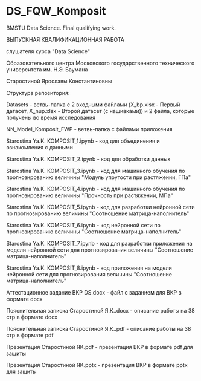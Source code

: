 # DS_FQW_Komposit
BMSTU Data Science. Final qualifying work. 

ВЫПУСКНАЯ КВАЛИФИКАЦИОННАЯ РАБОТА 

слушателя курса "Data Science" 

Образовательного центра Московского государственного технического университета им. Н.Э. Баумана 

Старостиной Ярославы Константиновны

Структура репозитория:

Datasets - ветвь-папка с 2 входными файлами (X_bp.xlsx - Первый датасет, X_nup.xlsx - Второй датасет (с нашивками)) и 2 файла, которые получены во время исследования

NN_Model_Komposit_FWP - ветвь-папка с файлами приложения 

Starostina Ya.K. KOMPOSIT_1.ipynb - код для объединения и ознакомления с данными 

Starostina Ya.K. KOMPOSIT_2.ipynb - код для обработки данных 

Starostina Ya.K. KOMPOSIT_3.ipynb - код для машинного обучения по прогнозированию величины "Модуль упругости при растяжении, ГПа" 

Starostina Ya.K. KOMPOSIT_4.ipynb - код для машинного обучения по прогнозированию величины "Прочность при растяжении, МПа" 

Starostina Ya.K. KOMPOSIT_5.ipynb - код для разработки нейронной сети по прогнозированию величины "Соотношение матрица-наполнитель"

Starostina Ya.K. KOMPOSIT_6.ipynb - код нейронной сети по прогнозированию величины "Соотношение матрица-наполнитель"

Starostina Ya.K. KOMPOSIT_7.ipynb - код для разработки приложения на модели нейронной сети для прогнозирования величины "Соотношение матрица-наполнитель"

Starostina Ya.K. KOMPOSIT_8.ipynb - код приложения на модели нейронной сети для прогнозирования величины "Соотношение матрица-наполнитель"

Аттестационное задание ВКР DS.docx - файл с заданием для ВКР в формате docx

Пояснительная записка Старостиной Я.К..docx - описание работы на 38 стр в формате docx

Пояснительная записка Старостиной Я.К..pdf - описание работы на 38 стр в формате pdf

Презентация Старостиной ЯК.pdf - презентация ВКР  в формате pdf для защиты

Презентация Старостиной ЯК.pptx - презентация ВКР в формате pptx для защиты
